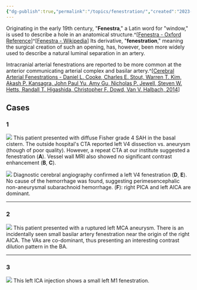 ```yaml
---
{"dg-publish":true,"permalink":"/topics/fenestration/","created":"2023-09-22T11:59:05.000-07:00","updated":"2023-11-11T10:07:02.232-08:00"}
---
```


Originating in the early 19th century, "**Fenestra**," a Latin word for "window," is used to describe a hole in an anatomical structure.^[[Fenestra - Oxford Reference](https://www.oxfordreference.com/display/10.1093/acref/9780195392883.001.0001/m_en_us1246648?rskey=Z7D9Eg&result=1)]^[[Fenestra - Wikipedia](https://en.wikipedia.org/wiki/Fenestra)] Its derivative, "**fenestration**," meaning the surgical creation of such an opening, has, however, been more widely used to describe a natural luminal separation in an artery.

Intracranial arterial fenestrations are reported to be more common at the anterior communicating arterial complex and basilar artery.^[[Cerebral Arterial Fenestrations - Daniel L. Cooke, Charles E. Stout, Warren T. Kim, Akash P. Kansagra, John Paul Yu, Amy Gu, Nicholas P. Jewell, Steven W. Hetts, Randall T. Higashida, Christopher F. Dowd, Van V. Halbach, 2014](https://journals.sagepub.com/doi/10.15274/INR-2014-10027)]

## Cases

### 1

![](https://i.imgur.com/dVr2NPS.png)
This patient presented with diffuse Fisher grade 4 SAH in the basal cistern. The outside hospital's CTA reported left V4 dissection vs. aneurysm (though of poor quality). However, a repeat CTA at our institute suggested a fenestration (**A**). Vessel wall MRI also showed no significant contrast enhancement (**B**, **C**).

![](https://i.imgur.com/WSE3Vk0.jpg)
Diagnostic cerebral angiography confirmed a left V4 fenestration (**D**, **E**). No cause of the hemorrhage was found, suggesting perimesencephalic non-aneurysmal subarachnoid hemorrhage. (**F**): right PICA and left AICA are dominant.

---

### 2

![](https://i.imgur.com/F7Vj4KU.jpg)
This patient presented with a ruptured left MCA aneurysm. There is an incidentally seen small basilar artery fenestration near the origin of the right AICA. The VAs are co-dominant, thus presenting an interesting contrast dilution pattern in the BA.

---

### 3

![](https://i.imgur.com/UpMvqlX.png)
This left ICA injection shows a small left M1 fenestration.